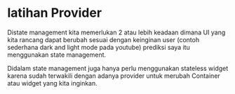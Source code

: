 # latihan Provider 

Distate management kita memerlukan 2 atau lebih keadaan dimana UI yang kita rancang dapat berubah sesuai dengan keinginan user (contoh sederhana dark and light mode pada youtube) prediksi saya itu menggunakan state management. 

Didalam state management juga hanya perlu menggunakan stateless widget karena sudah terwakili dengan adanya provider untuk merubah Container atau widget yang kita inginkan.
